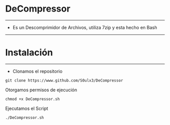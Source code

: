 # DeCompressor
--------------
- Es un Descomprimidor de Archivos, utiliza 7zip y esta hecho en Bash
--------------------------------------------------

# Instalación
-------------

- Clonamos el repositorio
```
git clone https://www.github.com/S0ulx3/DeCompressor
```
Otorgamos permisos de ejecución
```
chmod +x DeCompressor.sh
```
Ejecutamos el Script
```
./DeCompressor.sh
```
